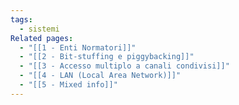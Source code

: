 ```yaml
---
tags:
  - sistemi
Related pages:
  - "[[1 - Enti Normatori]]"
  - "[[2 - Bit-stuffing e piggybacking]]"
  - "[[3 - Accesso multiplo a canali condivisi]]"
  - "[[4 - LAN (Local Area Network)]]"
  - "[[5 - Mixed info]]"
---
```

